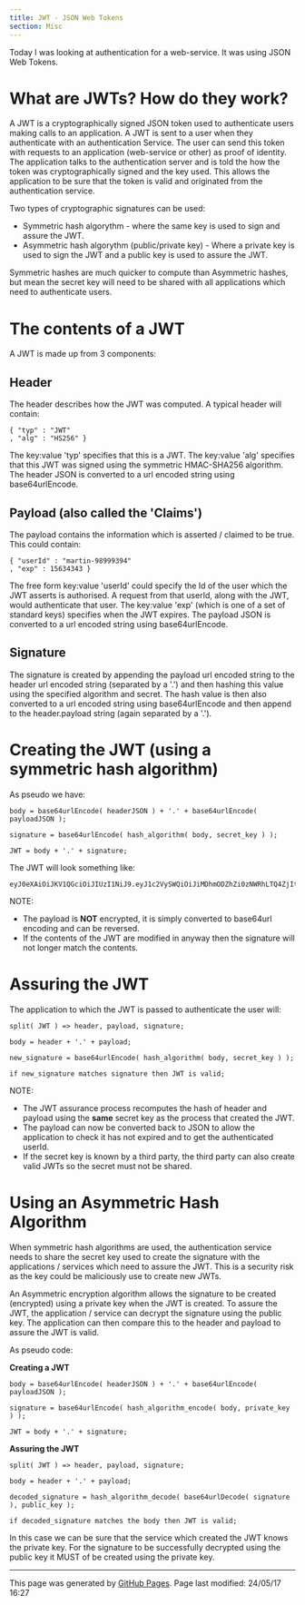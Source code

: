 ```yaml
---
title: JWT - JSON Web Tokens
section: Misc
---
```


Today I was looking at authentication for a web-service.  It was using JSON Web Tokens.

# What are JWTs?  How do they work?

A JWT is a cryptographically signed JSON token used to authenticate users making calls to an application.  A JWT is sent to a user when they authenticate with an authentication Service.  The user can send this token with requests to an application (web-service or other) as proof of identity.  The application talks to the authentication server and is told the how the token was cryptographically signed and the key used.  This allows the application to be sure that the token is valid and originated from the authentication service.

Two types of cryptographic signatures can be used:

- Symmetric hash algorythm - where the same key is used to sign and assure the JWT.
- Asymmetric hash algorythm (public/private key) - Where a private key is used to sign the JWT and a public key is used to assure the JWT.

Symmetric hashes are much quicker to compute than Asymmetric hashes, but mean the secret key will need to be shared with all applications which need to authenticate users.

# The contents of a JWT

A JWT is made up from 3 components:

## Header

The header describes how the JWT was computed.  A typical header will contain:

```
{ "typ" : "JWT"
, "alg" : "HS256" }
```
The key:value 'typ' specifies that this is a JWT.  The key:value 'alg' specifies that this JWT was signed using the symmetric HMAC-SHA256 algorithm.  The header JSON is converted to a url encoded string using base64urlEncode.  

## Payload (also called the 'Claims')

The payload contains the information which is asserted / claimed to be true.  This could contain:
```
{ "userId" : "martin-98999394"
, "exp" : 15634343 }
```
The free form key:value 'userId' could specify the Id of the user which the JWT asserts is authorised.  A request from that userId, along with the JWT, would authenticate that user.  The key:value 'exp' (which is one of a set of standard keys) specifies when the JWT expires.  The payload JSON is converted to a url encoded string using base64urlEncode.

## Signature

The signature is created by appending the payload url encoded string to the header url encoded string (separated by a '.') and then hashing this value using the specified algorithm and secret.  The hash value is then also converted to a url encoded string using base64urlEncode and then append to the header.payload string (again separated by a '.').

# Creating the JWT (using a symmetric hash algorithm)

As pseudo we have:
```
body = base64urlEncode( headerJSON ) + '.' + base64urlEncode( payloadJSON );

signature = base64urlEncode( hash_algorithm( body, secret_key ) );

JWT = body + '.' + signature;
```
The JWT will look something like:
```
eyJ0eXAiOiJKV1QGciOiJIUzI1NiJ9.eyJ1c2VySWQiOiJiMDhmODZhZi0zNWRhLTQ4ZjItO.GZhYi1jZWYzOTA0NjYwYmQifQ
```
NOTE: 
- The payload is **NOT** encrypted, it is simply converted to base64url encoding and can be reversed.
- If the contents of the JWT are modified in anyway then the signature will not longer match the contents.

# Assuring the JWT

The application to which the JWT is passed to authenticate the user will:
```
split( JWT ) => header, payload, signature;

body = header + '.' + payload;

new_signature = base64urlEncode( hash_algorithm( body, secret_key ) );

if new_signature matches signature then JWT is valid;
```
NOTE:
- The JWT assurance process recomputes the hash of header and payload using the **same** secret key as the process that created the JWT.
- The payload can now be converted back to JSON to allow the application to check it has not expired and to get the authenticated userId.
- If the secret key is known by a third party, the third party can also create valid JWTs so the secret must not be shared.

# Using an Asymmetric Hash Algorithm

When symmetric hash algorithms are used, the authentication service needs to share the secret key used to create the signature with the applications / services which need to assure the JWT.  This is a security risk as the key could be maliciously use to create new JWTs.

An Asymmetric encryption algorithm allows the signature to be created (encrypted) using a private key when the JWT is created.  To assure the JWT, the application / service can decrypt the signature using the public key.  The application can then compare this to the header and payload to assure the JWT is valid.

As pseudo code:

**Creating a JWT**

```
body = base64urlEncode( headerJSON ) + '.' + base64urlEncode( payloadJSON );

signature = base64urlEncode( hash_algorithm_encode( body, private_key ) );

JWT = body + '.' + signature;
```

**Assuring the JWT**

```
split( JWT ) => header, payload, signature;

body = header + '.' + payload;

decoded_signature = hash_algorithm_decode( base64urlDecode( signature ), public_key );

if decoded_signature matches the body then JWT is valid;
```

In this case we can be sure that the service which created the JWT knows the private key.  For the signature to be successfully decrypted using the public key it MUST of be created using the private key.

<hr>
<p class="pagedate">This page was generated by <a href=".">GitHub Pages</a>.  Page last modified: 24/05/17 16:27</p>
